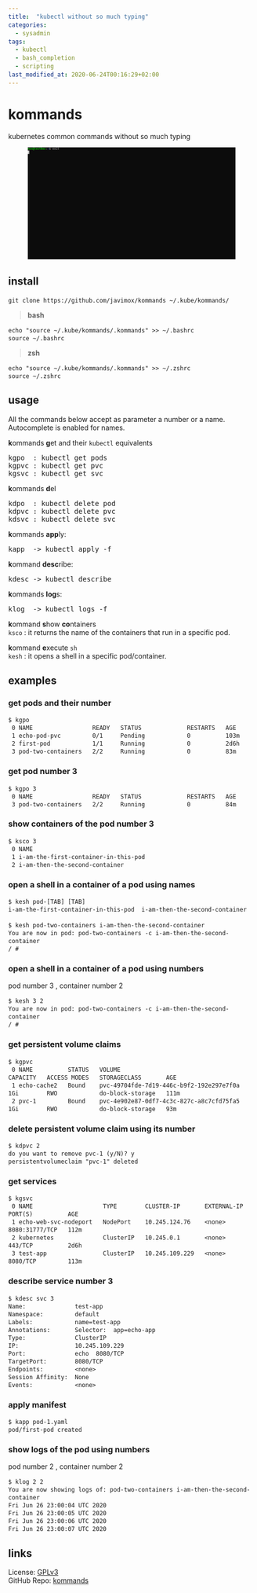 ```yaml
---
title:  "kubectl without so much typing"
categories: 
  - sysadmin
tags:
  - kubectl
  - bash_completion
  - scripting
last_modified_at: 2020-06-24T00:16:29+02:00
---
```


# kommands
kubernetes common commands without so much typing

<figure>
        <a href="/assets/images/kommands.gif"><img src="/assets/images/kommands.gif"></a>
</figure>

## install

```
git clone https://github.com/javimox/kommands ~/.kube/kommands/
```

> **bash**  
```
echo "source ~/.kube/kommands/.kommands" >> ~/.bashrc
source ~/.bashrc
```

> **zsh**  
```
echo "source ~/.kube/kommands/.kommands" >> ~/.zshrc
source ~/.zshrc
```

## usage

All the commands below accept as parameter a number or a name. Autocomplete is enabled for names.

**k**ommands **g**et and their `kubectl` equivalents
<pre>
kgpo  : kubectl get pods
kgpvc : kubectl get pvc
kgsvc : kubectl get svc
</pre>

**k**ommands **d**el
<pre>
kdpo  : kubectl delete pod
kdpvc : kubectl delete pvc
kdsvc : kubectl delete svc
</pre>

**k**ommands **app**ly:
<pre>
kapp  -> kubectl apply -f
</pre>

**k**ommand **desc**ribe:
<pre>
kdesc -> kubectl describe
</pre>

**k**ommands **log**s:
<pre>
klog  -> kubectl logs -f
</pre>

**k**ommand **s**how **co**ntainers  
`ksco`	: it returns the name of the containers that run in a specific pod.

**k**ommand **e**xecute `sh`  
`kesh`	: it opens a shell in a specific pod/container.

## examples

### get pods and their number
```
$ kgpo 
 0 NAME                 READY   STATUS             RESTARTS   AGE
 1 echo-pod-pvc         0/1     Pending            0          103m
 2 first-pod            1/1     Running            0          2d6h
 3 pod-two-containers   2/2     Running            0          83m
```

### get pod number 3
```
$ kgpo 3
 0 NAME                 READY   STATUS             RESTARTS   AGE
 3 pod-two-containers   2/2     Running            0          84m
```

### show containers of the pod number 3
```
$ ksco 3
 0 NAME
 1 i-am-the-first-container-in-this-pod
 2 i-am-then-the-second-container
```

### open a shell in a container of a pod using names
```
$ kesh pod-[TAB] [TAB]
i-am-the-first-container-in-this-pod  i-am-then-the-second-container

$ kesh pod-two-containers i-am-then-the-second-container
You are now in pod: pod-two-containers -c i-am-then-the-second-container
/ # 
```

### open a shell in a container of a pod using numbers
pod number 3 , container number 2
```
$ kesh 3 2
You are now in pod: pod-two-containers -c i-am-then-the-second-container
/ # 
```

### get persistent volume claims
```
$ kgpvc
 0 NAME          STATUS   VOLUME                                     CAPACITY   ACCESS MODES   STORAGECLASS       AGE
 1 echo-cache2   Bound    pvc-49704fde-7d19-446c-b9f2-192e297e7f0a   1Gi        RWO            do-block-storage   111m
 2 pvc-1         Bound    pvc-4e902e87-0df7-4c3c-827c-a8c7cfd75fa5   1Gi        RWO            do-block-storage   93m
```

### delete persistent volume claim using its number
```
$ kdpvc 2
do you want to remove pvc-1 (y/N)? y
persistentvolumeclaim "pvc-1" deleted
```

### get services
```
$ kgsvc
 0 NAME                    TYPE        CLUSTER-IP       EXTERNAL-IP   PORT(S)          AGE
 1 echo-web-svc-nodeport   NodePort    10.245.124.76    <none>        8080:31777/TCP   112m
 2 kubernetes              ClusterIP   10.245.0.1       <none>        443/TCP          2d6h
 3 test-app                ClusterIP   10.245.109.229   <none>        8080/TCP         113m
 ```
 
### describe service number 3
```
$ kdesc svc 3
Name:              test-app
Namespace:         default
Labels:            name=test-app
Annotations:       Selector:  app=echo-app
Type:              ClusterIP
IP:                10.245.109.229
Port:              echo  8080/TCP
TargetPort:        8080/TCP
Endpoints:         <none>
Session Affinity:  None
Events:            <none>
```

### apply manifest
```
$ kapp pod-1.yaml
pod/first-pod created
```

### show logs of the pod using numbers
pod number 2 , container number 2
```
$ klog 2 2
You are now showing logs of: pod-two-containers i-am-then-the-second-container
Fri Jun 26 23:00:04 UTC 2020
Fri Jun 26 23:00:05 UTC 2020
Fri Jun 26 23:00:06 UTC 2020
Fri Jun 26 23:00:07 UTC 2020
```

## links

License: [GPLv3](https://www.gnu.org/licenses/gpl-3.0.txt)  
GitHub Repo: [kommands](https://github.com/javimox/kommands)  

